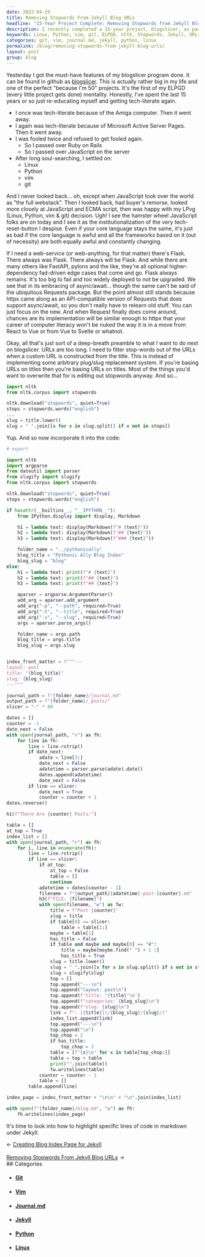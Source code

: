 ```yaml
---
date: 2022-04-29
title: Removing Stopwords From Jekyll Blog URLs
headline: "15-Year Project Complete: Removing Stopwords from Jekyll Blog URLs"
description: I recently completed a 15-year project, blogslicer, as part of my ELPGD (every little project gets done) mentality. I used Linux, Python, vim, and git to create the program, and now I'm incorporating a feature to remove stopwords from Jekyll blog URLs using the Python library, nltk. I'm writing code to create a blog post with a given title, slug, and path, which will generate a journal.md file with a table
keywords: Linux, Python, vim, git, ELPGD, nltk, Stopwords, Jekyll, URLs, journal.md, table, contents, _posts, layout, title, categories, slug, blog.md, list
categories: git, vim, journal.md, jekyll, python, linux
permalink: /blog/removing-stopwords-from-jekyll-blog-urls/
layout: post
group: blog
---
```



Yesterday I got the must-have features of my blogslicer program done. It can be
found in github as [blogslicer](https://github.com/miklevin/blogslicer/). This
is actually rather big in my life and one of the perfect "because I'm 50"
projects. It's the first of my ELPGD (every little project gets done)
mentality. Honestly, I've spent the last 15 years or so just re-educating
myself and getting tech-literate again.

- I once was tech-literate because of the Amiga computer. Then it went away.
- I again was tech-literate because of Microsoft Active Server Pages. Then it
  went away.
- I was fooled twice and refused to get fooled again.
  - So I passed over Ruby on Rails
  - So I passed over JavaScript on the server
- After long soul-searching, I settled on:
  - Linux
  - Python
  - vim
  - git

And I never looked back... oh, except when JavaScript took over the world as
"the full webstack". Then I looked back, had buyer's remorse, looked more
closely at JavaScript and ECMA script, then was happy with my LPvg (Linux,
Python, vim & git) decision. Ugh! I see the hamster wheel JavaScript folks are
on today and I see it as the institutionalization of the very tech-reset-button
I despise. Even if your core language stays the same, it's just as bad if the
core language is awful and all the frameworks based on it (out of necessity)
are both equally awful and constantly changing.

If I need a web-service (or web-anything, for that matter) there's Flask. There
always was Flask. There always will be Flask. And while there are many others
like FastAPI, pylons and the like, they're all optional higher-dependency
fad-driven edge cases that come and go. Flask always remains. It's too big to
fail and too widely deployed to not be upgraded. We see that in its embracing
of async/await... though the same can't be said of the ubiquitous Requests
package. But the point almost still stands because httpx came along as an
API-compatible version of Requests that does support async/await, so you don't
really have to relearn old stuff. You can just focus on the new. And when
Request finally does come around, chances are its implementation will be
similar enough to httpx that your career of computer literacy won't be nuked
the way it is in a move from React to Vue or from Vue to Svelte or whatnot.

Okay, all that's just sort of a deep-breath preamble to what I want to do next
on blogslicer. URLs are too long. I need to filter stop-words out of the URLs
when a custom URL is constructed from the title. This is instead of
implementing some arbitrary plug/slug replacement system. If you're basing URLs
on titles then you're basing URLs on titles. Most of the things you'd want to
overwrite that for is editing out stopwords anyway. And so...

```python
import nltk
from nltk.corpus import stopwords

nltk.download("stopwords", quiet=True)
stops = stopwords.words("english")
...
slug = title.lower()
slug = " ".join([x for x in slug.split() if x not in stops])
```

Yup. And so now incorporate it into the code:

```python
# export

import nltk
import argparse
from dateutil import parser
from slugify import slugify
from nltk.corpus import stopwords

nltk.download("stopwords", quiet=True)
stops = stopwords.words("english")

if hasattr(__builtins__, "__IPYTHON__"):
    from IPython.display import display, Markdown

    h1 = lambda text: display(Markdown(f"# {text}"))
    h2 = lambda text: display(Markdown(f"## {text}"))
    h3 = lambda text: display(Markdown(f"### {text}"))

    folder_name = "../pythonically"
    blog_title = "Pythonic Ally Blog Index"
    blog_slug = "blog"
else:
    h1 = lambda text: print(f"# {text}")
    h2 = lambda text: print(f"## {text}")
    h3 = lambda text: print(f"## {text}")

    aparser = argparse.ArgumentParser()
    add_arg = aparser.add_argument
    add_arg("-p", "--path", required=True)
    add_arg("-t", "--title", required=True)
    add_arg("-s", "--slug", required=True)
    args = aparser.parse_args()

    folder_name = args.path
    blog_title = args.title
    blog_slug = args.slug


index_front_matter = f"""---
layout: post
title: "{blog_title}"
slug: {blog_slug}
---"""

journal_path = f"{folder_name}/journal.md"
output_path = f"{folder_name}/_posts/"
slicer = "-" * 80

dates = []
counter = -1
date_next = False
with open(journal_path, "r") as fh:
    for line in fh:
        line = line.rstrip()
        if date_next:
            adate = line[3:]
            date_next = False
            adatetime = parser.parse(adate).date()
            dates.append(adatetime)
            date_next = False
        if line == slicer:
            date_next = True
            counter = counter + 1
dates.reverse()

h1(f"There Are {counter} Posts:")

table = []
at_top = True
index_list = []
with open(journal_path, "r") as fh:
    for i, line in enumerate(fh):
        line = line.rstrip()
        if line == slicer:
            if at_top:
                at_top = False
                table = []
                continue
            adatetime = dates[counter - 1]
            filename = f"{output_path}{adatetime}-post-{counter}.md"
            h3(f"FILE: {filename}")
            with open(filename, "w") as fw:
                title = f"Post {counter}"
                slug = title
                if table[0] == slicer:
                    table = table[1:]
                maybe = table[1]
                has_title = False
                if table and maybe and maybe[0] == "#":
                    title = maybe[maybe.find(" ") + 1 :]
                    has_title = True
                slug = title.lower()
                slug = " ".join([x for x in slug.split() if x not in stops])
                slug = slugify(slug)
                top = []
                top.append("---\n")
                top.append("layout: post\n")
                top.append(f'title: "{title}"\n')
                top.append(f"categories: {blog_slug}\n")
                top.append(f"slug: {slug}\n")
                link = f"- [{title}](/{blog_slug}/{slug}/)"
                index_list.append(link)
                top.append("---\n")
                top.append("\n")
                top_chop = 2
                if has_title:
                    top_chop = 3
                table = [f"{x}\n" for x in table[top_chop:]]
                table = top + table
                print("".join(table))
                fw.writelines(table)
            counter = counter - 1
            table = []
        table.append(line)

index_page = index_front_matter + "\n\n" + "\n".join(index_list)

with open(f"{folder_name}/blog.md", "w") as fh:
    fh.writelines(index_page)
```

It's time to look into how to highlight specific lines of code in markdown
under Jekyll.


<div class="arrow-links"><div class="post-nav-prev"><span class="arrow">&larr;&nbsp;</span><a href="/blog/creating-blog-index-page-for-jekyll/">Creating Blog Index Page for Jekyll</a></div> &nbsp; <div class="post-nav-next"><a href="/blog/removing-stopwords-from-jekyll-blog-urls/">Removing Stopwords From Jekyll Blog URLs</a><span class="arrow">&nbsp;&rarr;</span></div></div>
## Categories

<ul>
<li><h4><a href='/git/'>Git</a></h4></li>
<li><h4><a href='/vim/'>Vim</a></h4></li>
<li><h4><a href='/journal-md/'>Journal.md</a></h4></li>
<li><h4><a href='/jekyll/'>Jekyll</a></h4></li>
<li><h4><a href='/python/'>Python</a></h4></li>
<li><h4><a href='/linux/'>Linux</a></h4></li></ul>